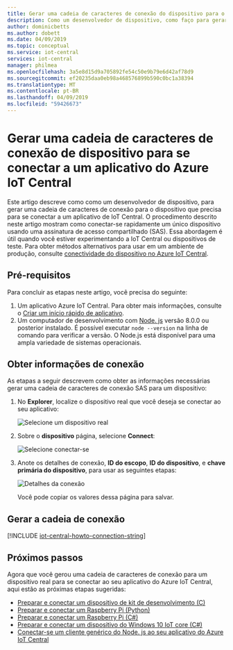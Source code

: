 ```yaml
---
title: Gerar uma cadeia de caracteres de conexão do dispositivo para o Azure IoT Central | Microsoft Docs
description: Como um desenvolvedor de dispositivo, como faço para gerar uma cadeia de caracteres de conexão para o dispositivo que precisa para se conectar a um aplicativo de IoT Central?
author: dominicbetts
ms.author: dobett
ms.date: 04/09/2019
ms.topic: conceptual
ms.service: iot-central
services: iot-central
manager: philmea
ms.openlocfilehash: 3a5e8d15d9a705892fe54c50e9b79e6d42af78d9
ms.sourcegitcommit: ef20235daa0eb98a468576899b590c0bc1a38394
ms.translationtype: MT
ms.contentlocale: pt-BR
ms.lasthandoff: 04/09/2019
ms.locfileid: "59426673"
---
```

# <a name="generate-a-device-connection-string-to-connect-to-an-azure-iot-central-application"></a>Gerar uma cadeia de caracteres de conexão de dispositivo para se conectar a um aplicativo do Azure IoT Central

Este artigo descreve como como um desenvolvedor de dispositivo, para gerar uma cadeia de caracteres de conexão para o dispositivo que precisa para se conectar a um aplicativo de IoT Central. O procedimento descrito neste artigo mostram como conectar-se rapidamente um único dispositivo usando uma assinatura de acesso compartilhado (SAS). Essa abordagem é útil quando você estiver experimentando a IoT Central ou dispositivos de teste. Para obter métodos alternativos para usar em um ambiente de produção, consulte [conectividade do dispositivo no Azure IoT Central](concepts-connectivity.md).

## <a name="prerequisites"></a>Pré-requisitos

Para concluir as etapas neste artigo, você precisa do seguinte:

1. Um aplicativo Azure IoT Central. Para obter mais informações, consulte o [Criar um início rápido de aplicativo](quick-deploy-iot-central.md).
1. Um computador de desenvolvimento com [Node. js](https://nodejs.org/) versão 8.0.0 ou posterior instalado. É possível executar `node --version` na linha de comando para verificar a versão. O Node.js está disponível para uma ampla variedade de sistemas operacionais.

## <a name="get-connection-information"></a>Obter informações de conexão

As etapas a seguir descrevem como obter as informações necessárias gerar uma cadeia de caracteres de conexão SAS para um dispositivo:

1. No **Explorer**, localize o dispositivo real que você deseja se conectar ao seu aplicativo:

    ![Selecione um dispositivo real](media/howto-generate-connection-string/real-devices.png)

1. Sobre o **dispositivo** página, selecione **Connect**:

    ![Selecione conectar-se](media/howto-generate-connection-string/connect.png)

1. Anote os detalhes de conexão, **ID do escopo**, **ID do dispositivo**, e **chave primária do dispositivo**, para usar as seguintes etapas:

    ![Detalhes da conexão](media/howto-generate-connection-string/device-connect.png)

    Você pode copiar os valores dessa página para salvar.

## <a name="generate-the-connection-string"></a>Gerar a cadeia de conexão

[!INCLUDE [iot-central-howto-connection-string](../../includes/iot-central-howto-connection-string.md)]

## <a name="next-steps"></a>Próximos passos

Agora que você gerou uma cadeia de caracteres de conexão para um dispositivo real para se conectar ao seu aplicativo do Azure IoT Central, aqui estão as próximas etapas sugeridas:

* [Preparar e conectar um dispositivo de kit de desenvolvimento (C)](howto-connect-devkit.md)
* [Preparar e conectar um Raspberry Pi (Python)](howto-connect-raspberry-pi-python.md)
* [Preparar e conectar um Raspberry Pi (C#)](howto-connect-raspberry-pi-csharp.md)
* [Preparar e conectar um dispositivo do Windows 10 IoT core (C#)](howto-connect-windowsiotcore.md)
* [Conectar-se um cliente genérico do Node. js ao seu aplicativo do Azure IoT Central](howto-connect-nodejs.md)